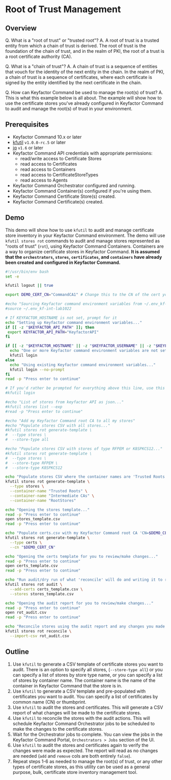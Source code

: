 # Root of Trust Management

## Overview
Q. What is a "root of trust" or "trusted root"?
A. A root of trust is a trusted entity from which a chain of trust is derived. The root of trust is the foundation of 
the chain of trust, and in the realm of PKI, the root of a trust is a root certificate authority (CA).

Q. What is a "chain of trust"?
A. A chain of trust is a sequence of entities that vouch for the identity of the next entity in the chain. In the realm
of PKI, a chain of trust is a sequence of certificates, where each certificate is signed by the entity identified by the
next certificate in the chain.

Q. How can Keyfactor Command be used to manage the root(s) of trust?
A. This is what this example below is all about. The example will show how to use the certificate stores you've 
already configured in Keyfactor Command to audit and manage the root(s) of trust in your environment.

## Prerequisites
* Keyfactor Command 10.x or later
* [kfutil](https://github.com/Keyfactor/kfutil/releases) `v1.0.0-rc.5` or later
* [jq](https://stedolan.github.io/jq/) `v1.6` or later
* Keyfactor Command API credentials with appropriate permissions:
  * read/write access to Certificate Stores
  * read access to Certificates
  * read access to Containers
  * read access to CertificateStoreTypes
  * read access to Agents
* Keyfactor Command Orchestrator configured and running.
* Keyfactor Command Container(s) configured if you're using them.
* Keyfactor Command Certificate Store(s) created.
* Keyfactor Command Certificate(s) created.

## Demo
This demo will show how to use `kfutil` to audit and manage certificate store inventory in your Keyfactor Command 
environment. The demo will use `kfutil stores rot` commands to audit and manage stores represented as "roots of trust" (`rot`), 
using Keyfactor Command Containers. Containers are a way to organize certificate stores in Keyfactor Command. **It is 
assumed that the `orchestrators`, `stores`, `certificates`, and `containers` have already been created and configured in 
Keyfactor Command.**
```bash
#!/usr/bin/env bash
set -e

kfutil logout || true

export DEMO_CERT_CN="CommandCA1" # Change this to the CN of the cert you want to add to all stores

#echo "Sourcing Keyfactor command environment variables from ~/.env_kf-int-lab1022..."
#source ~/.env_kf-int-lab1022

# If KEYFACTOR_HOSTNAME is not set, prompt for it
echo "Setting up Keyfactor command environment variables..."
if [[ -z "$KEYFACTOR_API_PATH" ]]; then
 export KEYFACTOR_API_PATH="KeyfactorAPI"
fi

if [[ -z "$KEYFACTOR_HOSTNAME" || -z "$KEYFACTOR_USERNAME" || -z "$KEYFACTOR_USERNAME" || -z "$KEYFACTOR_PASSWORD" || -z "$KEYFACTOR_DOMAIN" ]]; then
  echo "One or more Keyfactor command environment variables are not set, will use 'kfutil login' to prompt for them..."
  kfutil login
else
  echo "Using existing Keyfactor command environment variables..."
  kfutil login --no-prompt
fi
read -p "Press enter to continue"

# If you'd rather be prompted for everything above this line, use this instead:
#kfutil login

#echo "List of stores from keyfactor API as json..."
#kfutil stores list --exp
#read -p "Press enter to continue"

#echo "Add my Keyfactor Command root CA to all my stores"
#echo "Populate stores CSV with all stores..."
#kfutil stores rot generate-template \
#  --type stores \
#  --store-type all

#echo "Populate stores CSV with stores of type RFPEM or K8SPKCS12..."
#kfutil stores rot generate-template \
#  --type stores \
#  --store-type RFPEM \
#  --store-type K8SPKCS12

echo "Populate stores CSV where the container names are 'Trusted Roots', 'Intermediate CAs', or 'RootStores'..."
kfutil stores rot generate-template \
  --type stores \
  --container-name "Trusted Roots" \
  --container-name "Intermediate CAs" \
  --container-name "RootStores"

echo "Opening the stores template..."
read -p "Press enter to continue"
open stores_template.csv
read -p "Press enter to continue"

echo "Populate certs.csv with my Keyfactor Command root CA 'CN=$DEMO_CERT_CN'..."
kfutil stores rot generate-template \
  --type certs \
  --cn "$DEMO_CERT_CN"

echo "Opening the certs template for you to review/make changes..."
read -p "Press enter to continue"
open certs_template.csv
read -p "Press enter to continue"

echo "Run audit/dry run of what 'reconcile' will do and writing it to report file..."
kfutil stores rot audit \
  --add-certs certs_template.csv \
  --stores stores_template.csv

echo "Opening the audit report for you to review/make changes..."
read -p "Press enter to continue"
open rot_audit.csv
read -p "Press enter to continue"

echo "Reconcile stores using the audit report and any changes you made to it..."
kfutil stores rot reconcile \
  --import-csv rot_audit.csv
```

## Outline
1. Use `kfutil` to generate a CSV template of certificate stores you want to audit. There is an option to specify all stores,
   (`--store-type all`) or you can specify a list of stores by store type name, or you can specify a list of stores by 
container name. The container name is the name of the container in Keyfactor Command that the store is in. 
2. Use `kfutil` to generate a CSV template and pre-populated with certificates you want to audit. You can specify a list of 
certificates by common name (CN) or thumbprint. 
3. Use `kfutil` to audit the stores and certificates. This will generate a CSV report of what changes will be made to the
certificate stores.
4. Use `kfutil` to reconcile the stores with the audit actions. This will schedule Keyfactor Command Orchestrator jobs 
to be scheduled to make the changes to the certificate stores.
5. Wait for the Orchestrator jobs to complete. You can view the jobs in the Keyfactor Command Portal, `Orchestrators > Jobs` 
section of the UI.
6. Use `kfutil` to audit the stores and certificates again to verify the changes were made as expected. The report will
read as no changes are needed (`add` and `remove` cols are both entirely `false`).
7. Repeat steps 1-6 as needed to manage the root(s) of trust, or any other types of certificate stores, as this utility
can be used as a general purpose, bulk, certificate store inventory management tool.


